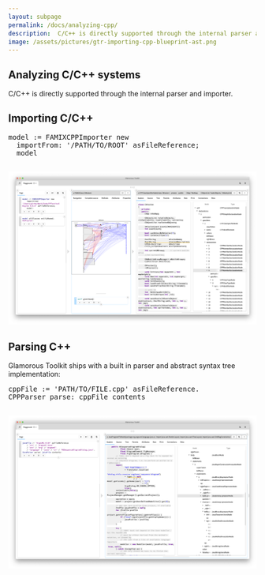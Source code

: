 ```yaml
---
layout: subpage
permalink: /docs/analyzing-cpp/
description:  C/C++ is directly supported through the internal parser and importer.
image: /assets/pictures/gtr-importing-cpp-blueprint-ast.png
---
```


<section id="getstarted">
  <div class="container pt-5 pb-5 jumbotron-small">
    <div class="row">
      <div class="col-md-12">
        <h1>Analyzing C/C++ systems</h1>
        <p class="lead">
          C/C++ is directly supported through the internal parser and importer.
        </p>
        <h2>Importing C/C++</h2>
        <pre>model := FAMIXCPPImporter new
  importFrom: '/PATH/TO/ROOT' asFileReference;
  model
        </pre>
        <p><img src="/assets/pictures/gtr-importing-cpp-blueprint-ast.png"/></p>
        <h2>Parsing C++</h2>
        <p>Glamorous Toolkit ships with a built in parser and abstract syntax tree implementation:</p>
        <pre>cppFile := 'PATH/TO/FILE.cpp' asFileReference.
CPPParser parse: cppFile contents
        </pre>
        <p><img src="/assets/pictures/gtr-importing-java-parsing.png"/></p>
      </div>
    </div>
  </div>
</section>
